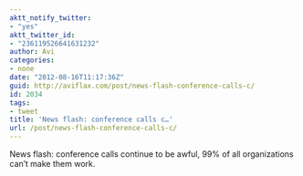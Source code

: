 ```yaml
---
aktt_notify_twitter:
- "yes"
aktt_twitter_id:
- "236119526641631232"
author: Avi
categories:
- none
date: "2012-08-16T11:17:36Z"
guid: http://aviflax.com/post/news-flash-conference-calls-c/
id: 2034
tags:
- tweet
title: 'News flash: conference calls c…'
url: /post/news-flash-conference-calls-c/
---
```

News flash: conference calls continue to be awful, 99% of all organizations can’t make them work.